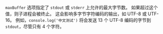 
`maxBuffer` 选项指定了 `stdout` 或 `stderr` 上允许的最大字节数。
如果超过这个值，则子进程会被终止。
这会影响多字节字符编码的输出，如 UTF-8 或 UTF-16。
例如，`console.log('中文测试')` 将会发送 13 个 UTF-8 编码的字节到 `stdout`，尽管只有 4 个字符。

